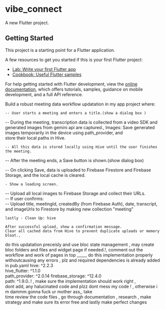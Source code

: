 # vibe_connect

A new Flutter project.

## Getting Started

This project is a starting point for a Flutter application.

A few resources to get you started if this is your first Flutter project:

- [Lab: Write your first Flutter app](https://docs.flutter.dev/get-started/codelab)
- [Cookbook: Useful Flutter samples](https://docs.flutter.dev/cookbook)

For help getting started with Flutter development, view the
[online documentation](https://docs.flutter.dev/), which offers tutorials,
samples, guidance on mobile development, and a full API reference.



Build a robust meeting data workflow updatation in my app project  where:                                
                                                                                                            
    -- User starts a meeting and enters a title.(show a dialog box )                                            
                                                                                                             
   --  During the meeting, transcription data is collected from a video SDK and generated images from gemini api  are captured., Images: Save generated images temporarily in the device using path_provider, and     
   store their local paths in Hive.                                                                         
                                                                                                            
    -- All this data is stored locally using Hive until the user finishes the meeting.                          
                                                                                                             
   --  After the meeting ends, a Save button is shown.(show dialog box)                                         
                                                                                                             
   --  On clicking Save, data is uploaded to Firebase Firestore and Firebase Storage, and the local cache is       cleared.                                                                                                 
                                                                                                             
                                                                                                             
    - Show a loading screen.                                                                                   
                                                                                                             
   --  Upload all local images to Firebase Storage and collect their URLs.                                      
  -- If user confirms:                                                                                     
 -- Upload title, meetingId, createdBy (from Firebase Auth), date, transcript, and imageUrls to Firestore by making new collection "meeting"  
                                                                                                             
    lastly - Clean Up: hive                                                                                      
                                                                                                             
    After successful upload, show a confirmation message.                                                                                                                                                                
    Clear all cached data from Hive to prevent duplicate uploads or memory bloat.,
 do this updatation  preceisly and use bloc state management , may create bloc folders and files and widget page if needed.!, 
     comment out the workflow and work of pages in top ,,,,,,,, do this implementation  properly  withoutcausing any errors , plz and required dependencies is already added in pub.yaml hive: ^2.2.3             
      hive_flutter: ^1.1.0                                                                                  
      path_provider: ^2.0.14                                                                                      firebase_storage: ^12.4.0                                                                             
      path: ^1.9.0..! ,
make sure the implementation should work right ,     
    dont add, any halucinated code and plzz dont mess my code ! , otherwise i m dammm gonna fuck ur mother ass,, take  
    time review the code files , go through documentation , research , make strategy and make sure its error 
    free and lastly make perfect changes 

